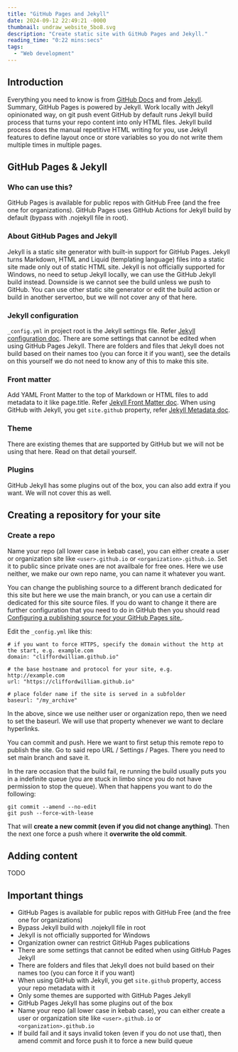 ```yaml
---
title: "GitHub Pages and Jekyll"
date: 2024-09-12 22:49:21 -0000
thumbnail: undraw_website_5bo8.svg
description: "Create static site with GitHub Pages and Jekyll."
reading_time: "0:22 mins:secs"
tags: 
  - "Web development"
---
```


## Introduction

Everything you need to know is from <a href="https://docs.github.com/en/pages/setting-up-a-github-pages-site-with-jekyll" target="_blank">GitHub Docs</a> and from <a href="https://jekyllrb.com/" target="_blank">Jekyll</a>. Summary, GitHub Pages is powered by Jekyll. Work locally with Jekyll opinionated way, on git push event GitHub by default runs Jekyll build process that turns your repo content into only HTML files. Jekyll build process does the manual repetitive HTML writing for you, use Jekyll features to define layout once or store variables so you do not write them multiple times in multiple pages.

## GitHub Pages & Jekyll

### Who can use this?

GitHub Pages is available for public repos with GitHub Free (and the free one for organizations). GitHub Pages uses GitHub Actions for Jekyll build by default (bypass with .nojekyll file in root).

### About GitHub Pages and Jekyll

Jekyll is a static site generator with built-in support for GitHub Pages. Jekyll turns Markdown, HTML and Liquid (templating language) files into a static site made only out of static HTML site. Jekyll is not officially supported for Windows, no need to setup Jekyll locally, we can use the GitHub Jekyll build instead. Downside is we cannot see the build unless we push to GitHub. You can use other static site generator or edit the build action or build in another servertoo, but we will not cover any of that here.

### Jekyll configuration

`_config.yml` in project root is the Jekyll settings file. Refer <a href="https://jekyllrb.com/docs/configuration/" target="_blank">Jekyll configuration doc</a>. There are some settings that cannot be edited when using GitHub Pages Jekyll. There are folders and files that Jekyll does not build based on their names too (you can force it if you want), see the details on this yourself we do not need to know any of this to make this site.

### Front matter

Add YAML Front Matter to the top of Markdown or HTML files to add metadata to it like page.title. Refer <a href="https://jekyllrb.com/docs/front-matter/" target="_blank">Jekyll Front Matter doc</a>. When using GitHub with Jekyll, you get `site.github` property, refer <a href="https://jekyll.github.io/github-metadata/site.github/" target="_blank">Jekyll Metadata doc</a>.

### Theme

There are existing themes that are supported by GitHub but we will not be using that here. Read on that detail yourself.

### Plugins

GitHub Jekyll has some plugins out of the box, you can also add extra if you want. We will not cover this as well.

## Creating a repository for your site

### Create a repo

Name your repo (all lower case in kebab case), you can either create a user or organization site like `<user>.github.io` or `<organization>.github.io`. Set it to public since private ones are not availbale for free ones. Here we use neither, we make our own repo name, you can name it whatever you want.

You can change the publishing source to a different branch dedicated for this site but here we use the main branch, or you can use a certain dir dedicated for this site source files. If you do want to change it there are further configuration that you need to do in GitHub then you should read <a href="https://docs.github.com/en/pages/getting-started-with-github-pages/configuring-a-publishing-source-for-your-github-pages-site" target="_blank">Configuring a publishing source for your GitHub Pages site.</a>.

Edit the `_config.yml` like this:

<pre><code># if you want to force HTTPS, specify the domain without the http at the start, e.g. example.com
domain: "cliffordwilliam.github.io"

# the base hostname and protocol for your site, e.g. http://example.com
url: "https://cliffordwilliam.github.io"

# place folder name if the site is served in a subfolder
baseurl: "/my_archive"
</code></pre>

In the above, since we use neither user or organization repo, then we need to set the baseurl. We will use that property whenever we want to declare hyperlinks.

You can commit and push. Here we want to first setup this remote repo to publish the site. Go to said repo URL / Settings / Pages. There you need to set main branch and save it.

In the rare occasion that the build fail, re running the build usually puts you in a indefinite queue (you are stuck in limbo since you do not have permission to stop the queue). When that happens you want to do the following:

<pre><code>git commit --amend --no-edit
git push --force-with-lease
</code></pre>

That will **create a new commit (even if you did not change anything)**. Then the next one force a push where it **overwrite the old commit**.

## Adding content

TODO

## Important things

- GitHub Pages is available for public repos with GitHub Free (and the free one for organizations)
- Bypass Jekyll build with .nojekyll file in root
- Jekyll is not officially supported for Windows
- Organization owner can restrict GitHub Pages publications
- There are some settings that cannot be edited when using GitHub Pages Jekyll
- There are folders and files that Jekyll does not build based on their names too (you can force it if you want)
- When using GitHub with Jekyll, you get `site.github` property, access your repo metadata with it
- Only some themes are supported with GitHub Pages Jekyll
- GitHub Pages Jekyll has some plugins out of the box
- Name your repo (all lower case in kebab case), you can either create a user or organization site like `<user>.github.io` or `<organization>.github.io`
- If build fail and it says invalid token (even if you do not use that), then amend commit and force push it to force a new build queue